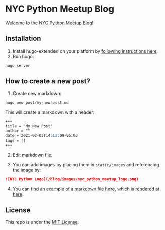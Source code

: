 # NYC Python Meetup Blog

Welcome to the [NYC Python Meetup Blog](https://nycpython.github.io/blog/)!

## Installation

1. Install hugo-extended on your platform by [following instructions here](https://gohugo.io/getting-started/installing/).
2. Run hugo:

```bash
hugo server
```

## How to create a new post?

1. Create new markdown:

```bash
hugo new post/my-new-post.md
```

This will create a markdown with a header:

```markdown
+++
title = "My New Post"
author = ""
date = 2021-02-03T14:12:09-05:00
tags = []
+++
```

2. Edit markdown file.

3. You can add images by placing them in `static/images` and referencing the image by:

```markdown
![NYC Python Logo](/blog/images/nyc_python_meetup_logo.png)
```

4. You can find an example of a [markdown file here](https://github.com/NYCPython/blog/blob/main/content/post/markdown-syntax-guide.md), which is rendered at [here](https://nycpython.github.io/blog/2021/02/03/markdown-syntax-guide/).

## License

This repo is under the [MIT License](LICENSE).
